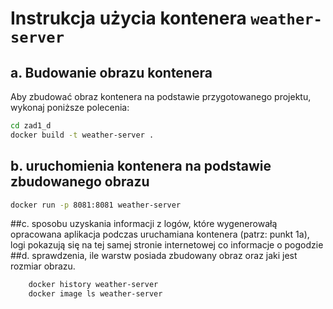 # Instrukcja użycia kontenera `weather-server`

## a. Budowanie obrazu kontenera

Aby zbudować obraz kontenera na podstawie przygotowanego projektu, wykonaj poniższe polecenia:

```bash
cd zad1_d
docker build -t weather-server .
```
## b. uruchomienia kontenera na podstawie zbudowanego obrazu
```bash
docker run -p 8081:8081 weather-server
```
##c. sposobu uzyskania informacji z logów, które wygenerowałą opracowana aplikacja podczas uruchamiana kontenera (patrz: punkt 1a),
    logi pokazują się na tej samej stronie internetowej co informacje o pogodzie
##d. sprawdzenia, ile warstw posiada zbudowany obraz oraz jaki jest rozmiar obrazu.
```bash
    docker history weather-server
    docker image ls weather-server
```
